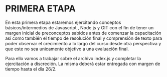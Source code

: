 # PRIMERA ETAPA 

En esta primera etapa estaremos ejercitando conceptos básicos/intermedios de Javascript , Node.js y GIT con el fin de tener un margen inicial de preconceptos sabidos antes de comenzar la capacitación así como también el tiempo de resolución final y comprensión de texto para poder observar el crecimiento a lo largo del curso desde otra perspectiva y que este no sea unicamente objetivo a una evaluación final. 

Para ello vamos a trabajar sobre el archivo index.js y completar la ejercitación a discreción. La misma deberá estar entregada con margen de tiempo hasta el día 26/2. 
